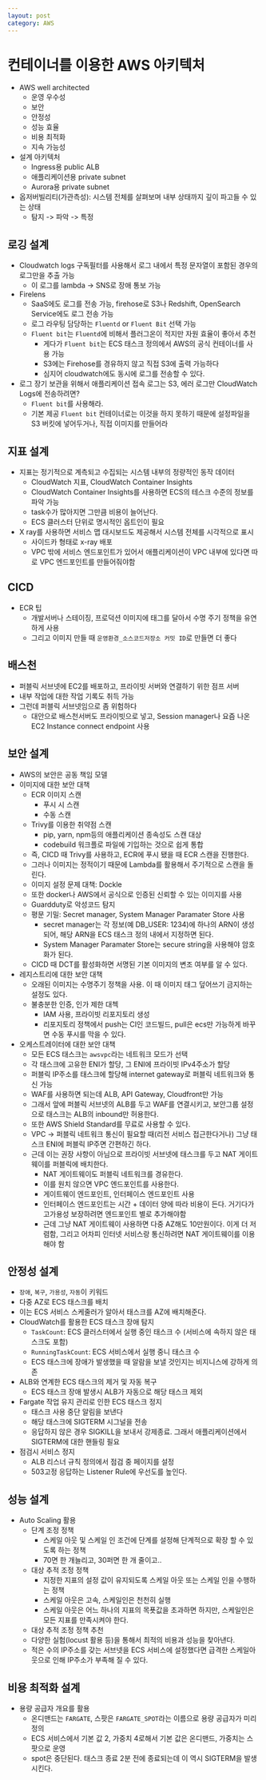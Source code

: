 ```yaml
---
layout: post
category: AWS
---
```


# 컨테이너를 이용한 AWS 아키텍처
- AWS well architected
    - 운영 우수성
    - 보안
    - 안정성
    - 성능 효율
    - 비용 최적화
    - 지속 가능성
- 설계 아키텍처
    - Ingress용 public ALB
    - 애플리케이션용 private subnet
    - Aurora용 private subnet
- 옵저버빌리티(가관측성): 시스템 전체를 살펴보며 내부 상태까지 깊이 파고들 수 있는 상태
    - 탐지 -> 파악 -> 특정

## 로깅 설계
- Cloudwatch logs 구독필터를 사용해서 로그 내에서 특정 문자열이 포함된 경우의 로그만을 추출 가능
    - 이 로그를 lambda -> SNS로 장애 통보 가능
- Firelens
    - SaaS에도 로그를 전송 가능, firehose로 S3나 Redshift, OpenSearch Service에도 로그 전송 가능
    - 로그 라우팅 담당하는 `Fluentd` or `Fluent Bit` 선택 가능
    - `Fluent bit`는 `Fluentd`에 비해서 플러그온이 적지만 자원 효율이 좋아서 추천
        - 게다가 `Fluent bit`는 ECS 태스크 정의에서 AWS의 공식 컨테이너를 사용 가능
        - S3에는 Firehose를 경유하지 않고 직접 S3에 출력 가능하다
        - 심지어 cloudwatch에도 동시에 로그를 전송할 수 있다.
- 로그 장기 보관을 위해서 애플리케이션 접속 로그는 S3, 에러 로그만 CloudWatch Logs에 전송하려면?
    - `Fluent bit`를 사용해라.
    - 기본 제공 `Fluent bit` 컨테이너로는 이것을 하지 못하기 때문에 설정파일을 S3 버킷에 넣어두거나, 직접 이미지를 만들어라

## 지표 설계
- 지표는 정기적으로 계측되고 수집되는 시스템 내부의 정량적인 동작 데이터
    - CloudWatch 지표, CloudWatch Container Insights
    - CloudWatch Container Insights를 사용하면 ECS의 테스크 수준의 정보를 파악 가능
    - task수가 많아지면 그만큼 비용이 늘어난다.
    - ECS 클러스터 단위로 명시적인 옵트인이 필요
- X ray를 사용하면 서비스 맵 대시보드도 제공해서 시스템 전체를 시각적으로 표시
    - 사이드카 형태로 x-ray 배포
    - VPC 밖에 서비스 엔드포인트가 있어서 애플리케이션이 VPC 내부에 있다면 따로 VPC 엔드포인트를 만들어줘야함
    
## CICD
- ECR 팁
    - 개발서버나 스테이징, 프로덕션 이미지에 태그를 달아서 수명 주기 정책을 유연하게 사용
    - 그리고 이미지 만들 때 `운영환경_소스코드저장소 커밋 ID`로 만들면 더 좋다

## 배스천
- 퍼블릭 서브넷에 EC2를 배포하고, 프라이빗 서버와 연결하기 위한 점프 서버
- 내부 작업에 대한 작업 기록도 취득 가능
- 그런데 퍼블릭 서브넷임으로 좀 위험하다
    - 대안으로 배스천서버도 프라이빗으로 넣고, Session manager나 요즘 나온 EC2 Instance connect endpoint 사용

## 보안 설계
- AWS의 보안은 공동 책임 모델
- 이미지에 대한 보안 대책
    - ECR 이미지 스캔
        - 푸시 시 스캔
        - 수동 스캔
    - Trivy를 이용한 취약점 스캔
        - pip, yarn, npm등의 애플리케이션 종속성도 스캔 대상
        - codebuild 워크플로 파일에 기입하는 것으로 쉽게 통합
    - 즉, CICD 때 Trivy를 사용하고, ECR에 푸시 됐을 때 ECR 스캔을 진행한다.
    - 그러나 이미지는 정적이기 때문에 Lambda를 활용해서 주기적으로 스캔을 돌린다.
    - 이미지 설정 문제 대책: Dockle
    - 또한 docker나 AWS에서 공식으로 인증된 신뢰할 수 있는 이미지를 사용
    - Guardduty로 악성코드 탐지
    - 평문 기밀: Secret manager, System Manager Paramater Store 사용
        - secret manager는 각 정보(예 DB_USER: 1234)에 하나의 ARN이 생성되어, 해당 ARN을 ECS 태스크 정의 내에서 지정하면 된다.
        - System Manager Paramater Store는 secure string을 사용해야 암호화가 된다.
    - CICD 때 DCT를 활성화하면 서명된 기본 이미지의 변조 여부를 알 수 있다.
- 레지스트리에 대한 보안 대책
    - 오래된 이미지는 수명주기 정책을 사용. 이 때 이미지 태그 덮어쓰기 금지하는 설정도 있다.
    - 불충분한 인증, 인가 제한 대첵
        - IAM 사용, 프라이빗 리포지토리 생성
        - 리포지토리 정책에서 push는 CI인 코드빌드, pull은 ecs만 가능하게 바꾸면 수동 푸시를 막을 수 있다.
- 오케스트레이터에 대한 보안 대책
    - 모든 ECS 태스크는 `awsvpc`라는 네트워크 모드가 선택
    - 각 태스크에 고유한 ENI가 할당, 그 ENI에 프라이빗 IPv4주소가 할당
    - 퍼블릭 IP주소를 태스크에 할당해 internet gateway로 퍼블릭 네트워크와 통신 가능
    - WAF를 사용하면 되는데 ALB, API Gateway, Cloudfront만 가능
    - 그래서 앞에 퍼블릭 서브넷의 ALB를 두고 WAF를 연결시키고, 보안그룹 설정으로 태스크는 ALB의 inbound만 허용한다.
    - 또한 AWS Shield Standard를 무료로 사용할 수 있다.
    - VPC -> 퍼블릭 네트워크 통신이 필요할 때(리전 서비스 접근한다거나) 그냥 태스크 ENI에 퍼블릭 IP주면 간편하긴 하다.
    - 근데 이는 권장 사항이 아님으로 프라이빗 서브넷에 태스크를 두고 NAT 게이트웨이를 퍼블릭에 배치한다.
        - NAT 게이트웨이도 퍼블릭 네트워크를 경유한다.
        - 이를 원치 않으면 VPC 엔드포인트를 사용한다.
        - 게이트웨이 엔드포인트, 인터페이스 엔드포인트 사용
        - 인터페이스 엔드포인트는 시간 + 데이터 양에 따라 비용이 든다. 거기다가 고가용성 보장하려면 엔드포인트 별로 추가해야함
        - 근데 그냥 NAT 게이트웨이 사용하면 다중 AZ해도 10만원이다. 이게 더 저렴함, 그리고 어차피 인터넷 서비스랑 통신하려면 NAT 게이트웨이를 이용해야 함

## 안정성 설계
- `장애`, `복구`, `가용성`, `자동`이 키워드
- 다중 AZ로 ECS 태스크를 배치
- 이는 ECS 서비스 스케줄러가 알아서 태스크를 AZ에 배치해준다.
- CloudWatch를 활용한 ECS 태스크 장애 탐지
    - `TaskCount`: ECS 클러스터에서 실행 중인 태스크 수 (서비스에 속하지 않은 태스크도 포함)
    - `RunningTaskCount`: ECS 서비스에서 실행 중니 태스크 수
    - ECS 태스크에 장애가 발생했을 때 알람을 보낼 것인지는 비지니스에 강하게 의존
- ALB와 연계한 ECS 태스크의 제거 및 자동 복구
    - ECS 태스크 장애 발생시 ALB가 자동으로 해당 태스크 제외
- Fargate 작업 유지 관리로 인한 ECS 태스크 정지
    - 태스크 사용 중단 알림을 보낸다
    - 해당 태스크에 SIGTERM 시그널을 전송
    - 응답하지 않은 경우 SIGKILL을 보내서 강제종료. 그래서 애플리케이션에서 SIGTERM에 대한 핸들링 필요
- 점검시 서비스 정지
    - ALB 리스너 규칙 정의에서 점검 중 페이지를 설정
    - 503고정 응답하는 Listener Rule에 우선도를 높인다.

## 성능 설계
- Auto Scaling 활용
    - 단계 조정 정책
        - 스케일 아웃 및 스케일 인 조건에 단계를 설정해 단계적으로 확장 할 수 있도록 하는 정책
        - 70면 한 개늘리고, 30퍼면 한 개 줄이고..
    - 대상 추적 조정 정책
        - 지정한 지표의 설정 값이 유지되도록 스케일 아웃 또는 스케일 인을 수행하는 정책
        - 스케일 아웃은 고속, 스케일인은 천천히 실행
        - 스케일 아웃은 어느 하나의 지표의 목푯값을 초과하면 하지만, 스케일인은 모든 지표를 만족시켜야 한다.
    - 대상 추적 조정 정책 추천
    - 다양한 실험(locust 활용 등)을 통해서 최적의 비용과 성능을 찾아낸다.
    - 적은 수의 IP주소를 갖는 서브넷을 ECS 서비스에 설정했다면 급격한 스케일아웃으로 인해 IP주소가 부족해 질 수 있다.

## 비용 최적화 설계
- 용량 공급자 개요를 활용
    - 온디맨드는 `FARGATE`, 스팟은 `FARGATE_SPOT`라는 이름으로 용량 공급자가 미리 정의
    - ECS 서비스에서 기본 값 2, 가중치 4로해서 기본 값은 온디맨드, 가중치는 스팟으로 운영
    - spot은 중단된다. 태스크 종료 2분 전에 종료되는데 이 역시 SIGTERM을 발생시킨다.